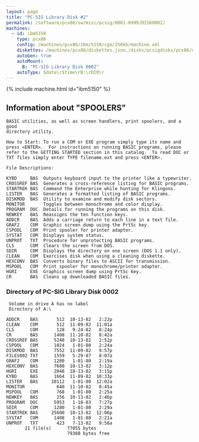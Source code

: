 ```yaml
---
layout: page
title: "PC-SIG Library Disk #2"
permalink: /software/pcx86/sw/misc/pcsig/0001-0999/DISK0002/
machines:
  - id: ibm5150
    type: pcx86
    config: /machines/pcx86/ibm/5150/cga/256kb/machine.xml
    diskettes: /machines/pcx86/diskettes.json,/disks/pcsigdisks/pcx86/diskettes.json
    autoGen: true
    autoMount:
      B: "PC-SIG Library Disk 0002"
    autoType: $date\r$time\rB:\rDIR\r
---
```


{% include machine.html id="ibm5150" %}

## Information about "SPOOLERS"

    BASIC utilities, as well as screen handlers, print spoolers, and a good
    directory utility.
    
    How to Start: To run a COM or EXE program simply type its name and
    press <ENTER>.  For instructions on running BASIC programs, please
    refer to the GETTING STARTED section in this catalog.  To read DOC or
    TXT files simply enter TYPE filename.ext and press <ENTER>.
    
    File Descriptions:
    
    KYBD     BAS  Outputs keyboard input to the printer like a typewriter.
    CROSSREF BAS  Generates a cross-reference listing for BASIC programs.
    STARTREK BAS  Command the Enterprise while hunting for Klingons.
    LISTER   BAS  Generates a formatted listing of BASIC programs.
    DISKMOD  BAS  Utility to examine and modify disk sectors.
    MONITOR       Toggles between monochrome and color display.
    PROGRAM  DOC  Details for running the programs on this disk.
    NEWKEY   BAS  Reassigns the ten function keys.
    ADDCR    BAS  Adds a carriage return to each line in a text file.
    GRAF2    COM  Graphic screen dump using the PrtSc key.
    CSPOOL   COM  Print spooler for printer adapter.
    SYSTAT   COM  Displays system status.
    UNPROT   TXT  Procedure for unprotecting BASIC programs.
    CLS      COM  Clears the screen from DOS.
    SDIR     COM  Displays the directory on one screen (DOS 1.1 only).
    CLEAN    COM  Exercises disk when using a cleaning diskette.
    HEXCONV  BAS  Converts binary files to ASCII for transmission.
    MSPOOL   COM  Print spooler for monochrome/printer adapter.
    HGRI     EXE  Graphics screen dump using PrtSc key.
    CR       BAS  Cleans up downloaded BASIC files.

### Directory of PC-SIG Library Disk 0002

     Volume in drive A has no label
     Directory of A:\

    ADDCR    BAS       512  10-13-82   2:22p
    CLEAN    COM       512  11-09-82  11:01a
    CLS      COM       128   9-24-82   8:24p
    CR       BAS      1408  11-10-82   8:42a
    CROSSREF BAS      5248  10-13-82   2:52p
    CSPOOL   COM      1024   1-01-80   2:24a
    DISKMOD  BAS      7552  11-09-82   9:57p
    FILES002 TXT      1559   5-29-87   8:07a
    GRAF2    COM      1280   1-01-80   2:19a
    HEXCONV  BAS      7680  10-13-82   3:12p
    HGRI     EXE      2048  10-13-82   3:15p
    KYBD     BAS      1664  11-09-82  10:33p
    LISTER   BAS     10112   1-01-80  12:02a
    MONITOR            640  11-10-82   8:45a
    MSPOOL   COM       768   1-01-80   2:25a
    NEWKEY   BAS       256  10-13-82   2:46p
    PROGRAM  DOC      5953   1-18-83   7:27p
    SDIR     COM      1280   1-01-80   2:29a
    STARTREK BAS     25600  10-13-82  12:06p
    SYSTAT   COM      1408   1-01-80   2:21a
    UNPROT   TXT       423   7-13-82   9:58a
           21 file(s)      77055 bytes
                           79360 bytes free
